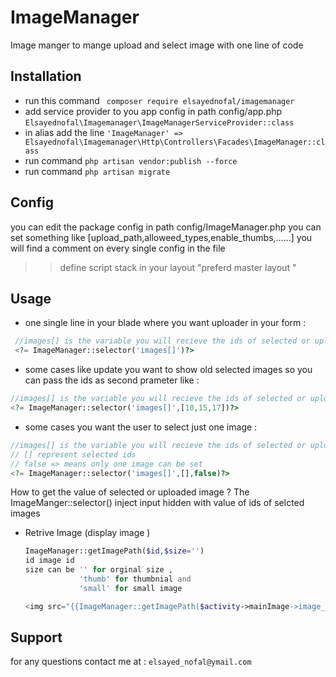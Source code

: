 # ImageManager
Image manger to mange upload and select image with one line of code

## Installation
- run this command 
` composer require elsayednofal/imagemanager`
- add service provider to you app config in path config/app.php
` Elsayednofal\Imagemanager\ImageManagerServiceProvider::class ` 
- in alias add the line 
` 'ImageManager' => Elsayednofal\Imagemanager\Http\Controllers\Facades\ImageManager::class `
- run command
` php artisan vendor:publish --force ` 
- run command
` php artisan migrate `
 

## Config
you can  edit the package config in path config/ImageManager.php
you can set something like [upload_path,alloweed_types,enable_thumbs,......]
you will find a comment on every single config in the file
 
 >> define script stack in your layout "preferd master layout "
 
 
## Usage
- one single line in your blade where you want uploader in your form :
```php  
 //images[] is the variable you will recieve the ids of selected or uploaded images in 
 <?= ImageManager::selector('images[]')?>
 ``` 
 
- some cases like update you want to show old selected images so you can pass the ids as second prameter like :
 ```php  
 //images[] is the variable you will recieve the ids of selected or uploaded images in 
 <?= ImageManager::selector('images[]',[10,15,17])?>
 ``` 
 
 - some cases you want the user to select just one image :
  ```php  
 //images[] is the variable you will recieve the ids of selected or uploaded images in 
 // [] represent selected ids
 // false => means only one image can be set
 <?= ImageManager::selector('images[]',[],false)?>
 ```
 How to get the value of selected or uploaded image ?
  The ImageManger::selector() inject input hidden with value of ids of selcted images 
  
- Retrive Image (display image )
   ```php
   ImageManager::getImagePath($id,$size='')
   id image id
   size can be '' for orginal size ,
               'thumb' for thumbnial and
               'small' for small image

   <img src="{{ImageManager::getImagePath($activity->mainImage->image_id,'small')}}" />
    ```
 
 
## Support
 for any questions contact me at : `elsayed_nofal@ymail.com`
 
